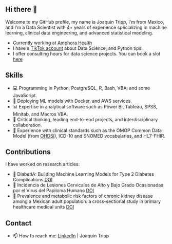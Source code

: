## Hi there 👋

Welcome to my GitHub profile, my name is Joaquin Tripp, I'm from Mexico, and I'm a Data Scientist with 4+ years of experience specializing in machine learning, clinical data engineering, and advanced statistical modeling.

- Currently working at [Amphora Health](https://amphora.health/es/)
- I have a [TikTok account](https://www.tiktok.com/@joaquintripp) about Data Science, and Python tips.
- I offer consulting hours for data science projects. You can book a slot [here](https://calendar.app.google/B3VP4ThwrZZ3FhgQ8)

## Skills
-  💻 Programming in Python, PostgreSQL, R, Bash, VBA, and some JavaScript.
- 🚀 Deploying ML models with Docker, and AWS services.
- 📊 Expertise in analytical software such as Power BI, Tableau, SPSS, Minitab, and Macros VBA.
- 🧠 Critical thinking, leading end-to-end projects, and interdisciplinary collaboration.
- 🏥 Experience with clinical standards such as the OMOP Common Data Model (from [OHDSI](https://www.ohdsi.org/)), ICD-10 and SNOMED vocabularies, and HL7-FHIR.

## Contributions
I have worked on research articles:
- 📄 DiabetIA: Building Machine Learning Models for Type 2 Diabetes Complications [DOI](https://doi.org/10.1101/2023.10.22.23297277)
- 📄 Incidencia de Lesiones Cervicales de Alto y Bajo Grado Ocasionadas por el Virus del Papiloma Humano [DOI](https://doi.org/10.37811/cl_rcm.v8i1.9892)
- 📄 Prevalence and metabolic risk factors of chronic kidney disease among a Mexican adult population: a cross-sectional study in primary healthcare medical units [DOI](https://doi.org/10.7717/peerj.17817)

## Contact
- 📫 How to reach me: [LinkedIn](https://www.linkedin.com/in/joaquintripp) | Joaquin Tripp